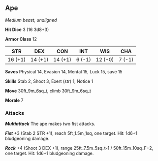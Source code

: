 ## Ape

*Medium beast, unaligned*

**Hit Dice** 3 (16 3d8+3)

**Armor Class** 12

| STR     | DEX     | CON     | INT     | WIS     | CHA     |
|---------|---------|---------|---------|---------|---------|
| 16 (+1) | 14 (+1) | 14 (+1) |  6 (-1) | 12 (+0) |  7 (-1) |

**Saves** Physical 14, Evasion 14, Mental 15, Luck 15, save 15

**Skills** Stab 2, Shoot 3, Exert (str) 1, Notice 1

**Move** 30ft\_9m\_6sq\_t, climb 30ft\_9m\_6sq\_t

**Morale** 7

### Attacks

***Multiattack*** The ape makes two fist attacks.

***Fist*** +3 (Stab 2 STR +1), reach 5ft\_1.5m\_1sq, one target. Hit: 1d6+1 bludgeoning damage.

***Rock*** +4 (Shoot 3 DEX +1), range 25ft\_7.5m\_5sq\_t-1 / 50ft\_15m\_10sq\_F+2, one target. Hit: 1d6+1 bludgeoning damage.

